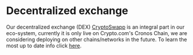 # Decentralized exchange

Our decentralized exchange (DEX) [CryptoSwapp](https://dex.swapp.ee/#/swap) is an integral part in our eco-system, currently it is only live on Crypto.com's Cronos Chain, we are considering deploying on other chains/networks in the future. To learn the most up to date info click [here](https://app.gitbook.com/o/-MkYwBzZ2rNwCXvOpRfR/s/vec0ywW94QQ0tYVhgTGV/).&#x20;
